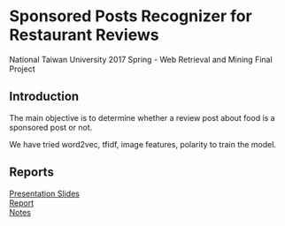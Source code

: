 # Sponsored Posts Recognizer for Restaurant Reviews
National Taiwan University 2017 Spring - Web Retrieval and Mining Final Project

## Introduction
The main objective is to determine whether a review post about food is a sponsored post or not.  

We have tried word2vec, tfidf, image features, polarity to train the model.  

## Reports
[Presentation Slides](https://docs.google.com/presentation/d/1AnIOe_trXKtZ89STs1gF9O_h8X88pW80i7UxCk0T2yY/edit?usp=sharing)  
[Report](https://docs.google.com/document/d/1QJSGyLl1Uh_XirCZzZkEqiqhFcOyE0n2DLhHYQIUF5Q/edit?usp=sharing)  
[Notes](https://hackmd.io/IYRgnAZgbFDsAMBaALCUKBGAOKisBMBTERYAY2XzDFkPwFZ5Yg==)  
